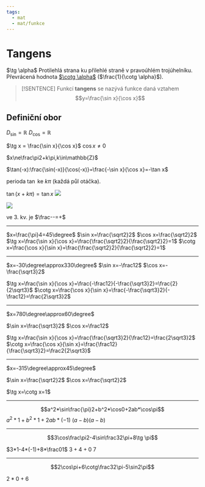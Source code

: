 ```yaml
---
tags:
  - mat
  - mat/funkce
---
```

# Tangens
$\DeclareMathOperator{\tg}{tg}\DeclareMathOperator{\cotg}{cotg}$
$\tg \alpha$
Protilehlá strana ku přilehlé straně v pravoúhlém trojúhelníku.
Převrácená hodnota [$\cotg \alpha$](./Cotangens.md) ($\frac{1}{\cotg \alpha}$).

> [!SENTENCE]
> Funkcí **tangens** se nazývá funkce daná vztahem $$y=\frac{\sin x}{\cos x}$$

## Definiční obor

$D_{\sin}=\mathbb{R}$
$D_{\cos}=\mathbb{R}$

$\tg x = \frac{\sin x}{\cos x}$
$\cos x\ne0$

$x\ne\frac\pi2+k\pi,k\in\mathbb{Z}$

$\tan(-x):\frac{\sin(-x)}{\cos(-x)}=\frac{-\sin x}{\cos x}=-\tan x$

perioda $\tan$ ke $k\pi$ (každá půl otáčka).

$\tan(x+k\pi)=\tan x$
![](Pasted%20image%2020230215110903.png)

![](Pasted%20image%2020230215111050.png)

ve 3. kv. je $\frac--=+$

---

$x=\frac{\pi}4=45\degree$
$\sin x=\frac{\sqrt2}2$
$\cos x=\frac{\sqrt2}2$
$\tg x=\frac{\sin x}{\cos x}=\frac{\frac{\sqrt2}2}{\frac{\sqrt2}2}=1$
$\cotg x=\frac{\cos x}{\sin x}=\frac{\frac{\sqrt2}2}{\frac{\sqrt2}2}=1$

---

$x=-30\degree\approx330\degree$
$\sin x=-\frac12$
$\cos x=-\frac{\sqrt3}2$

$\tg x=\frac{\sin x}{\cos x}=\frac{-\frac12}{-\frac{\sqrt3}2}=\frac{2}{2\sqrt3}$
$\cotg x=\frac{\cos x}{\sin x}=\frac{-\frac{\sqrt3}2}{-\frac12}=\frac{2\sqrt3}2$

---

$x=780\degree\approx60\degree$

$\sin x=\frac{\sqrt3}2$
$\cos x=\frac12$

$\tg x=\frac{\sin x}{\cos x}=\frac{\frac{\sqrt3}2}{\frac12}=\frac{2\sqrt3}2$
$\cotg x=\frac{\cos x}{\sin x}=\frac{\frac12}{\frac{\sqrt3}2}=\frac2{2\sqrt3}$

---

$x=-315\degree\approx45\degree$

$\sin x=\frac{\sqrt2}2$
$\cos x=\frac{\sqrt2}2$

$\tg x=\cotg x=1$

---


$$a^2*\sin\frac{\pi}2+b^2*\cos0+2ab*\cos\pi$$
$a^2*1+b^2*1+2ab*(-1)$
$(a-b)(a-b)$


---

$$3\cos\frac\pi2-4\sin\frac32\pi+8\tg \pi$$

$3*1-4*(-1)+8*\frac01$
$3+4+0$
$7$


---

$$2\cos\pi+6\cotg\frac32\pi-5\sin2\pi$$

$2*0+6$